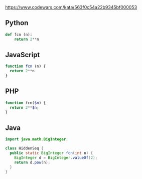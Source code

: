https://www.codewars.com/kata/563f0c54a22b9345bf000053

## Python
```python
def fcn (n):
    return 2**n
```

## JavaScript
```js
function fcn (n) {
  return 2**n
}
```

## PHP
```php
function fcn($n) {
  return 2**$n;
}
```

## Java
```java
import java.math.BigInteger;

class HiddenSeq {
  public static BigInteger fcn(int n) {
    BigInteger d = BigInteger.valueOf(2);
    return d.pow(n);
  }
}
```